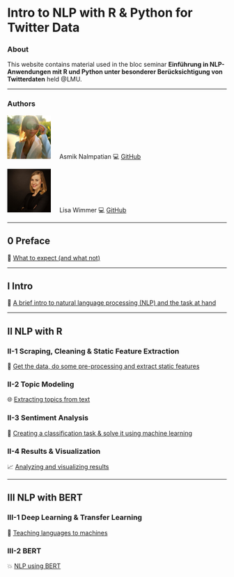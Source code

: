 # Intro to NLP with R & Python for Twitter Data
### About

This website contains material used in the bloc seminar **Einführung in NLP-Anwendungen mit R und Python unter besonderer Berücksichtigung von Twitterdaten** held @LMU.

***

### Authors

<img src="figures/bild_asmik.jfif" width="100" height="100"> &nbsp; &nbsp; Asmik Nalmpatian 💻 [GitHub](https://github.com/asmiknalmpatian)

<img src="figures/bild_lisa.jpg" width="100" height="100"> &nbsp; &nbsp; Lisa Wimmer 💻 [GitHub](https://github.com/lisa-wm) 

***

## **0 Preface**
<!-- [Contents](pages/0_preface.html) -->
🧭 [What to expect (and what not)](0_preface.html)

***

## **I Intro**
💬 [A brief intro to natural language processing (NLP) and the task at hand](1_intro.html)

***

## **II NLP with R**
### **II-1 Scraping, Cleaning & Static Feature Extraction**
💼 [Get the data, do some pre-processing and extract static features](2_1_scraping_static.html)

### **II-2 Topic Modeling**
🌐 [Extracting topics from text](template.html)

### **II-3 Sentiment Analysis**
🚀 [Creating a classification task & solve it using machine learning](template.html)

### **II-4 Results & Visualization**
📈 [Analyzing and visualizing results](template.html)

***

## **III NLP with BERT**
### **III-1 Deep Learning & Transfer Learning**
🧠 [Teaching languages to machines](template.html)

### **III-2 BERT**
💥 [NLP using BERT](template.html)
